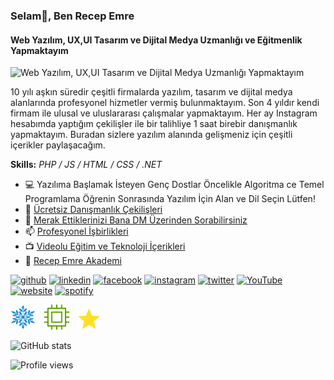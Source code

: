 ### Selam👋, Ben Recep Emre
#### Web Yazılım, UX,UI Tasarım ve Dijital Medya Uzmanlığı ve Eğitmenlik Yapmaktayım
![Web Yazılım, UX,UI Tasarım ve Dijital Medya Uzmanlığı Yapmaktayım](https://www.recepemreercetin.com/wp-content/uploads/2021/11/ree-gif.gif)

10 yılı aşkın süredir çeşitli firmalarda yazılım, tasarım ve dijital medya alanlarında profesyonel hizmetler vermiş bulunmaktayım. Son 4 yıldır kendi firmam ile ulusal ve uluslararası çalışmalar yapmaktayım. Her ay Instagram hesabımda yaptığım çekilişler ile bir talihliye 1 saat birebir danışmanlık yapmaktayım. Buradan sizlere yazılım alanında gelişmeniz için çeşitli içerikler paylaşacağım.

**Skills:** *PHP / JS / HTML / CSS / .NET* 

- 💻 Yazılıma Başlamak İsteyen Genç Dostlar Öncelikle Algoritma ce Temel Programlama Öğrenin Sonrasında Yazılım İçin Alan ve Dil Seçin Lütfen!
- 🔭 [Ücretsiz Danışmanlık Çekilişleri](https://www.instagram.com/reercetin/)  
- 💬 [Merak Ettiklerinizi Bana DM Üzerinden Sorabilirsiniz](https://www.instagram.com/reercetin/) 
- 📫 [Profesyonel İşbirlikleri](mailto:iletisim@recepemreercetin.com) 
- 📺 [Videolu Eğitim ve Teknoloji İçerikleri](https://www.youtube.com/channel/UCYS7daPnN2_--teHVAsUS4Q?)  
- 🏫 [Recep Emre Akademi](https://akademi.recepemreercetin.com/) 


[<img src='https://cdn.jsdelivr.net/npm/simple-icons@3.0.1/icons/github.svg' alt='github' height='40'>](https://github.com/reercetin)  [<img src='https://cdn.jsdelivr.net/npm/simple-icons@3.0.1/icons/linkedin.svg' alt='linkedin' height='40'>](https://www.linkedin.com/in/https://www.linkedin.com/in/recep-emre-ercetin-254489bb//)  [<img src='https://cdn.jsdelivr.net/npm/simple-icons@3.0.1/icons/facebook.svg' alt='facebook' height='40'>](https://www.facebook.com/reercetin)  [<img src='https://cdn.jsdelivr.net/npm/simple-icons@3.0.1/icons/instagram.svg' alt='instagram' height='40'>](https://www.instagram.com/reercetin/)  [<img src='https://cdn.jsdelivr.net/npm/simple-icons@3.0.1/icons/twitter.svg' alt='twitter' height='40'>](https://twitter.com/ErcetinRE)  [<img src='https://cdn.jsdelivr.net/npm/simple-icons@3.0.1/icons/youtube.svg' alt='YouTube' height='40'>](https://www.youtube.com/channel/RecepEmreErçetin)  [<img src='https://cdn.jsdelivr.net/npm/simple-icons@3.0.1/icons/icloud.svg' alt='website' height='40'>](https://www.recepemreercetin.com)  [<img src='https://cdn.jsdelivr.net/npm/simple-icons@3.0.1/icons/spotify.svg' alt='spotify' height='40'>](https://open.spotify.com/show/79tKkpWlGVBO679y4hgEZr?si=db9f89235ebb4798)  

<a href='https://archiveprogram.github.com/'><img src='https://raw.githubusercontent.com/acervenky/animated-github-badges/master/assets/acbadge.gif' width='40' height='40'></a> <a href='https://docs.github.com/en/developers'><img src='https://raw.githubusercontent.com/acervenky/animated-github-badges/master/assets/devbadge.gif' width='40' height='40'></a> <a href='https://stars.github.com/'><img src='https://raw.githubusercontent.com/acervenky/animated-github-badges/master/assets/starbadge.gif' width='35' height='35'></a> 

![GitHub stats](https://github-readme-stats.vercel.app/api?username=reercetin&show_icons=true)  

![Profile views](https://gpvc.arturio.dev/reercetin)  
